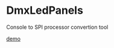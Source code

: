 # DmxLedPanels

Console to SPI processor convertion tool 

[demo](https://www.youtube.com/watch?v=TNqZEpOf_To&t)

